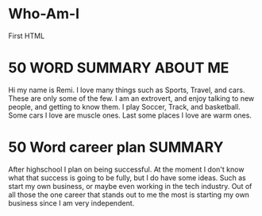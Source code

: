 # Who-Am-I
First HTML


# 50 WORD SUMMARY ABOUT ME
Hi my name is Remi. I love many things such as Sports, Travel, and cars. These are only some of the few. I am an extrovert, and enjoy talking to new people, and getting to know them. I play Soccer, Track, and basketball. Some cars I love are muscle ones. Last some places I love are warm ones.


# 50 Word career plan SUMMARY
After highschool I plan on being successful. At the moment I don't know what that success is going to be fully, but I do have some ideas. Such as start my own business, or maybe even working in the tech industry. Out of all those the one career that stands out to me the most is starting my own business since I am very independent.
